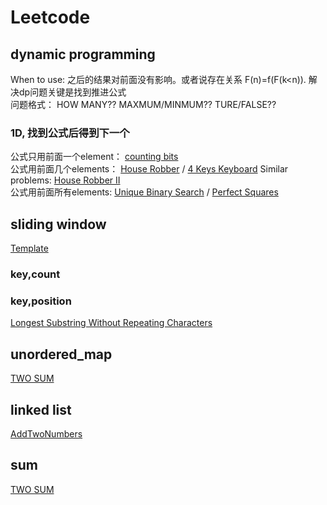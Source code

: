 # Leetcode
## dynamic programming
When to use: 之后的结果对前面没有影响。或者说存在关系 F(n)=f(F(k<n)). 解决dp问题关键是找到推进公式  
问题格式： HOW MANY?? MAXMUM/MINMUM?? TURE/FALSE??  
### 1D, 找到公式后得到下一个
公式只用前面一个element： [counting bits](https://github.com/chbyang/Leetcode/blob/master/code/0338Counting%20Bits.h)  
公式用前面几个elements： [House Robber](https://github.com/chbyang/Leetcode/blob/master/code/0198House%20Robber.h) / [4 Keys Keyboard](https://github.com/chbyang/Leetcode/blob/master/code/0651_4%20Keys%20Keyboard.h) Similar problems: [House Robber II](https://github.com/chbyang/Leetcode/blob/master/code/0213House%20Robber%20II.h)  
公式用前面所有elements: [Unique Binary Search](https://github.com/chbyang/Leetcode/blob/master/code/0096Unique%20Binary%20Search%20Trees.h)  / [Perfect Squares](https://github.com/chbyang/Leetcode/blob/master/code/0279Perfect%20Squares.h)  
## sliding window
[Template](https://github.com/chbyang/Leetcode/blob/master/template/SlidingWindow1.cpp)
### key,count

### key,position
[Longest Substring Without Repeating Characters](https://github.com/chbyang/Leetcode/blob/master/code/0003LongestSubstrWithoutRepeatingCharacters.h)
## unordered_map
[TWO SUM](https://github.com/chbyang/Leetcode/blob/master/code/0001TwoSum.h) 

## linked list
[AddTwoNumbers](https://github.com/chbyang/Leetcode/blob/master/code/0002AddTwoNumbers.h)

## sum
[TWO SUM](https://github.com/chbyang/Leetcode/blob/master/code/0001TwoSum.h) 
